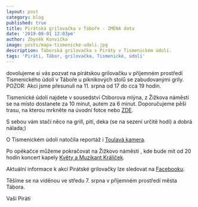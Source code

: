 ```yaml
---
layout: post
category: blog
published: true
title: Pirátská grilovačka v Táboře - ZMĚNA data
date: '2019-08-01 12:03pm'
author: Zbyněk Konvička
image: posts/mapa-tismenicke-udoli.jpg
description: Táborská grilovačka s Piráty v Tismenickém údolí.
tags: 'Piráti, Tábor, grilovačka, Tismenické, údolí'
---
```

dovolujeme si vás pozvat na pirátskou grilovačku v příjemném prostředí Tismenického údolí v Táboře u piknikových stolů se zabudovanými grily. POZOR: Akci jsme přesunuli na 11. srpna od 17 do cca 19 hodin.

Tismenické údolí najdete v sousedství Ctiborova mlýna, z Žižkova náměstí se na místo dostanete za 10 minut, autem za 6 minut. Doporučujeme pěší trasu, na kterou mrkněte na úvodní fotce nebo [ZDE](https://www.google.com/maps/dir/%C5%BDi%C5%BEkovo+n%C3%A1m%C4%9Bst%C3%AD,+%C5%BDi%C5%BEkovo+N%C3%A1m%C4%9Bst%C3%AD,+390+01+T%C3%A1bor/Amfite%C3%A1tr+Tismenick%C3%A9+%C3%BAdol%C3%AD,+Filipovsk%C3%A1,+T%C3%A1bor/@49.4130349,14.651614,16z/data=!3m1!4b1!4m14!4m13!1m5!1m1!1s0x470c980aab3f9c8b:0x4f469ae7bc4228d3!2m2!1d14.6588057!2d49.4141902!1m5!1m1!1s0x470ca29e50ffd611:0xe75c3b9a10dadc08!2m2!1d14.6535275!2d49.412515!3e2).

S sebou vám stačí něco na grill, pití, deka (se na sezení určitě hodí) a dobrá nálada;)

O Tismenickém údolí natočila reportáž i [Toulavá kamera](https://www.ceskatelevize.cz/ivysilani/1126666764-toulava-kamera/218562221500015/obsah/613706-tismenicke-udoli).

Po opékačce můžeme pokračovat na Žižkovo náměstí , kde bude mít od 20 hodin koncert kapely [Květy a Muzikant Králíček](https://www.facebook.com/events/410653139545162/).

Aktuální informace k akci Pirátské grilovačky lze sledovat na [Facebooku](https://www.facebook.com/events/383889465629906/).

Těšíme se na viděnou ve středu 7. srpna v příjemném prostředí města Tábora.

Vaši Piráti

